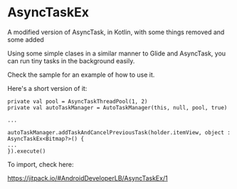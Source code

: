 
# AsyncTaskEx
A modified version of AsyncTask, in Kotlin, with some things removed and some added

Using some simple clases in a similar manner to Glide and AsyncTask, you can run tiny tasks in the background easily.

Check the sample for an example of how to use it.

Here's a short version of it:

    private val pool = AsyncTaskThreadPool(1, 2)
    private val autoTaskManager = AutoTaskManager(this, null, pool, true)
    
    ...
    
    autoTaskManager.addTaskAndCancelPreviousTask(holder.itemView, object : AsyncTaskEx<Bitmap?>() {
    ...
    }).execute()
        

To import, check here:

https://jitpack.io/#AndroidDeveloperLB/AsyncTaskEx/1
